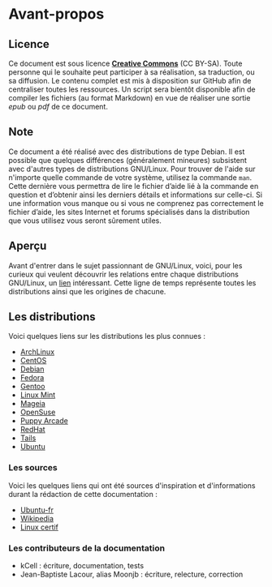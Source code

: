 
# Avant-propos

## Licence

Ce document est sous licence [**Creative Commons**][] (CC BY-SA). Toute personne qui le souhaite peut participer à sa réalisation, sa traduction, ou sa diffusion. Le contenu complet est mis à disposition sur GitHub afin de centraliser toutes les ressources. Un script sera bientôt disponible afin de compiler les fichiers (au format Markdown) en vue de réaliser une sortie *epub* ou *pdf* de ce document.

## Note

Ce document a été réalisé avec des distributions de type Debian. Il est possible que quelques différences (généralement mineures) subsistent avec d'autres types de distributions GNU/Linux. Pour trouver de l'aide sur n'importe quelle commande de votre système, utilisez la commande `man`. Cette dernière vous permettra de lire le fichier d’aide lié à la commande en question et d’obtenir ainsi les derniers détails et informations sur celle-ci. Si une information vous manque ou si vous ne comprenez pas correctement le fichier d’aide, les sites Internet et forums spécialisés dans la distribution que vous utilisez vous seront sûrement utiles.

## Aperçu

Avant d'entrer dans le sujet passionnant de GNU/Linux, voici, pour les curieux qui veulent découvrir les relations entre chaque distributions GNU/Linux, un [lien][] intéressant. Cette ligne de temps représente toutes les distributions ainsi que les origines de chacune.

## Les distributions

Voici quelques liens sur les distributions les plus connues :

- [ArchLinux](https://www.archlinux.org "ArchLinux - Site officiel")
- [CentOS](http://www.centos.org "CentOS - Site officiel")
- [Debian](http://www.debian.org "Debian - Site officiel")
- [Fedora](http://fedoraproject.org "Fedora - Site officiel")
- [Gentoo](https://www.gentoo.org "Gentoo - Site officiel")
- [Linux Mint](http://www.linuxmint.com "Linux Mint - Site officiel")
- [Mageia](http://www.mageia.org/fr/ "Mageia - Site officiel")
- [OpenSuse](http://www.opensuse.org/fr/ "OpenSuse - Site officiel")
- [Puppy Arcade](http://scottjarvis.com/page105.htm "Puppy Arcade - Site officiel")
- [RedHat](http://www.redhat.com "RedHat - Site officiel")
- [Tails](https://tails.boum.org "Tails - Site officiel")
- [Ubuntu](http://www.ubuntu.com "Ubuntu - Site officiel")

### Les sources

Voici les quelques liens qui ont été sources d'inspiration et d'informations durant la rédaction de cette documentation :

- [Ubuntu-fr](http://doc.ubuntu-fr.org/tutoriel/console_commandes_de_base "Ubuntu-fr - Site officiel")
- [Wikipedia](http://fr.wikipedia.org/ "Wikipedia - Site officiel")
- [Linux certif](http://www.linuxcertif.com "Linux Certif")

### Les contributeurs de la documentation

- kCell                                 : écriture, documentation, tests
- Jean-Baptiste Lacour, alias Moonjb    : écriture, relecture, correction

[lien]: https://fr.wikipedia.org/wiki/Distribution_Linux#mediaviewer/Fichier:Linux_Distribution_Timeline.svg "Linux Distribution Timeline"
[**Creative Commons**]: http://creativecommons.org/licenses/by-sa/4.0/ "CC BY-SA"
